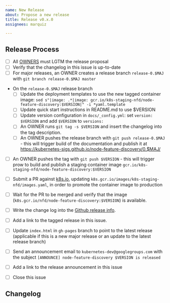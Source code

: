 ```yaml
---
name: New Release
about: Propose a new release
title: Release v0.x.0
assignees: marquiz

---
```


## Release Process

- [ ] All [OWNERS](https://github.com/kubernetes-sigs/node-feature-discovery/blob/master/OWNERS)
  must LGTM the release proposal
- [ ] Verify that the changelog in this issue is up-to-date
- [ ] For major releases, an OWNER creates a release branch `release-0.$MAJ`
  with `git branch release-0.$MAJ master`
- On the `release-0.$MAJ` release branch
  - [ ] Update the deployment templates to use the new tagged container image:
       `sed s"|image: .*|image: gcr.io/k8s-staging-nfd/node-feature-discovery:$VERSION|" -i *yaml.template`
  - [ ] Update quick start instructions in README.md to use $VERSION
  - [ ] Update version configuration in `docs/_config.yml`: set `version:
    $VERSION` and add `$VERSION` to `versions:`
  - [ ] An OWNER runs `git tag -s $VERSION` and insert the changelog into the
    tag description.
  - [ ] An OWNER pushes the release branch with `git push release-0.$MAJ` -
        this will trigger build of the documentation and publish it at https://kubernetes-sigs.github.io/node-feature-discovery/0.$MAJ/
- [ ] An OWNER pushes the tag with `git push $VERSION` - this will trigger prow
  to build and publish a staging container image
 `gcr.io/k8s-staging-nfd/node-feature-discovery:$VERSION`
- [ ] Submit a PR against [k8s.io](https://github.com/kubernetes/k8s.io),
  updating `k8s.gcr.io/images/k8s-staging-nfd/images.yaml`, in order to promote
  the container image to production
- [ ] Wait for the PR to be merged and verify that the image
  (`k8s.gcr.io/nfd/node-feature-discovery:$VERSION`) is available.
- [ ] Write the change log into the
  [Github release info](https://github.com/kubernetes-sigs/node-feature-discovery/releases).
- [ ] Add a link to the tagged release in this issue.
- [ ] Update `index.html` in `gh-pages` branch to point to the latest release
  (applicable if this is a new major release or an update to the latest release
  branch)
- [ ] Send an announcement email to `kubernetes-dev@googlegroups.com` with the
   subject `[ANNOUNCE] node-feature-discovery $VERSION is released`
- [ ] Add a link to the release announcement in this issue
- [ ] Close this issue


## Changelog
<!--
Describe changes since the last release here.
-->
